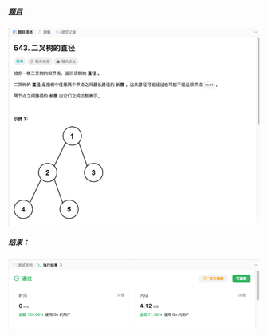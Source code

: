 ##### [题目](https://leetcode.cn/problems/diameter-of-binary-tree/?envType=study-plan-v2&envId=top-100-liked)
![pic](img.png)
##### 结果：
![pic](result.png)